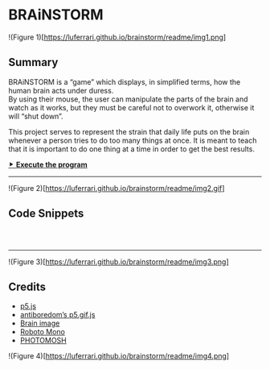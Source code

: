 # BRAiNSTORM

!(Figure 1)[https://luferrari.github.io/brainstorm/readme/img1.png]

## Summary

BRAiNSTORM is a &ldquo;game&rdquo; which displays, in simplified terms, how the human brain acts under duress.  
By using their mouse, the user can manipulate the parts of the brain and watch as it works, but they must be careful not to overwork it, otherwise it will &ldquo;shut down&rdquo;.

This project serves to represent the strain that daily life puts on the brain whenever a person tries to do too many things at once. It is meant to teach that it is important to do one thing at a time in order to get the best results.

[⯈ **Execute the program**](https://luferrari.github.io/brainstorm)

* * *

!(Figure 2)[https://luferrari.github.io/brainstorm/readme/img2.gif]

## Code Snippets

```js

```

```js

```

```js

```

* * *

!(Figure 3)[https://luferrari.github.io/brainstorm/readme/img3.png]

## Credits

+ [p5.js](https://github.com/processing/p5.js)
+ [antiboredom&rsquo;s p5.gif.js](https://github.com/antiboredom/p5.gif.js/tree/master)
+ [Brain image](https://newsroom.clevelandclinic.org/2017/06/29/cleveland-clinic-researcher-receives-3-4-m-nih-grant-for-epilepsy-surgery-research/)
+ [Roboto Mono](https://fonts.google.com/specimen/Roboto+Mono)
+ [PHOTOMOSH](https://photomosh.com/)

!(Figure 4)[https://luferrari.github.io/brainstorm/readme/img4.png]